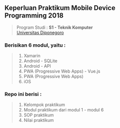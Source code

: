 ## Keperluan Praktikum Mobile Device Programming 2018
> Program Studi : **S1 - Teknik Komputer** <br/>
> [Universitas Diponegoro](https://www.undip.ac.id/language/id/ "undip")

### Berisikan 6 modul, yaitu :
> 1. Xamarin
> 2. Android - SQLite
> 3. Android - API
> 4. PWA (Progressive Web Apps) - Vue.js
> 5. PWA (Progressive Web Apps)
> 6. iOS

### Repo ini berisi :
> 1. Kelompok praktikum
> 2. Modul praktikum dari modul 1 - modul 6
> 3. SOP praktikum
> 4. Nilai praktikum
